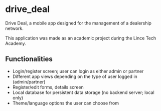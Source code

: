 # drive_deal

Drive Deal, a mobile app designed for the management of a dealership network.

This application was made as an academic project during the Lince Tech Academy.

## Functionalities

- Login/register screen; user can login as either admin or partner
- Different app views depending on the type of user logged in (admin/partner)
- Register/edit forms, details screen
- Local database for persistent data storage (no backend server; local only)
- Theme/language options the user can choose from
